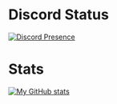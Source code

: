 # Discord Status

[![Discord Presence](https://lanyard.cnrad.dev/api/1009909324010749954)](https://discord.com/users/1009909324010749954)



[1.2]: http://i.imgur.com/wWzX9uB.png (Twitter)
[1]: https://twitter.com/axxelet

# Stats
[![My GitHub stats](https://github-readme-stats.vercel.app/api?username=axxelet&theme=dark&show_icons=true)](https://github.com/anuraghazra/github-readme-stats)
